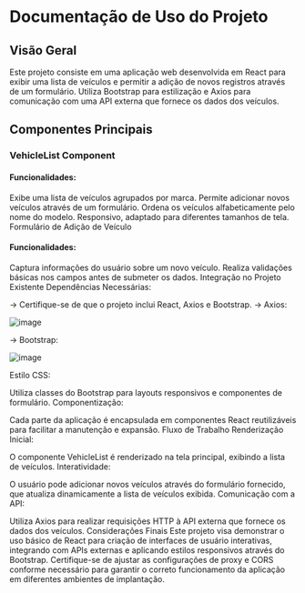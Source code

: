 # Documentação de Uso do Projeto


## Visão Geral
Este projeto consiste em uma aplicação web desenvolvida em React para exibir uma lista de veículos e permitir a adição de novos registros através de um formulário. Utiliza Bootstrap para estilização e Axios para comunicação com uma API externa que fornece os dados dos veículos.

## Componentes Principais
### VehicleList Component

#### Funcionalidades:
Exibe uma lista de veículos agrupados por marca.
Permite adicionar novos veículos através de um formulário.
Ordena os veículos alfabeticamente pelo nome do modelo.
Responsivo, adaptado para diferentes tamanhos de tela.
Formulário de Adição de Veículo

#### Funcionalidades:
Captura informações do usuário sobre um novo veículo.
Realiza validações básicas nos campos antes de submeter os dados.
Integração no Projeto Existente
Dependências Necessárias:

-> Certifique-se de que o projeto inclui React, Axios e Bootstrap.
 -> Axios:
 
  ![image](https://github.com/gdssvpp/testeT-React/assets/92610124/81297bd3-dcc6-4ff3-9299-dad792229043)

 -> Bootstrap:

 
   ![image](https://github.com/gdssvpp/testeT-React/assets/92610124/defde3b2-35c6-4495-82ea-2b4988f3d96c)


Estilo CSS:

Utiliza classes do Bootstrap para layouts responsivos e componentes de formulário.
Componentização:

Cada parte da aplicação é encapsulada em componentes React reutilizáveis para facilitar a manutenção e expansão.
Fluxo de Trabalho
Renderização Inicial:

O componente VehicleList é renderizado na tela principal, exibindo a lista de veículos.
Interatividade:

O usuário pode adicionar novos veículos através do formulário fornecido, que atualiza dinamicamente a lista de veículos exibida.
Comunicação com a API:

Utiliza Axios para realizar requisições HTTP à API externa que fornece os dados dos veículos.
Considerações Finais
Este projeto visa demonstrar o uso básico de React para criação de interfaces de usuário interativas, integrando com APIs externas e aplicando estilos responsivos através do Bootstrap. Certifique-se de ajustar as configurações de proxy e CORS conforme necessário para garantir o correto funcionamento da aplicação em diferentes ambientes de implantação.

